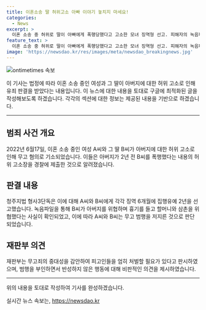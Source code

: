 ```yaml
---
title: 이혼소송 딸 허위고소 아빠 이야기 놓치지 마세요!
categories:
  - News
excerpt: >
  이혼 소송 중 허위로 딸이 아빠에게 폭행당했다고 고소한 모녀 징역형 선고. 피해자의 녹음파일 제출로 진실 밝혀져. 피고인들은 유리한 자료로 이용하기 위해 공모한 무고 범행 저질렀지만, 반성 없이 범행 부인. 재판부는 중대한 범죄로 간주해 엄히 처벌하고 징역 6개월에 집행유예 2년 선고.
feature_text: >
  이혼 소송 중 허위로 딸이 아빠에게 폭행당했다고 고소한 모녀 징역형 선고. 피해자의 녹음파일 제출로 진실 밝혀져. 피고인들은 유리한 자료로 이용하기 위해 공모한 무고 범행 저질렀지만, 반성 없이 범행 부인. 재판부는 중대한 범죄로 간주해 엄히 처벌하고 징역 6개월에 집행유예 2년 선고.
image: 'https://newsdao.kr/res/images/meta/newsdao_breakingnews.jpg'
---
```


<p><img src="https://newsdao.kr/res/images/meta/newsdao_breakingnews.jpg" alt="ontimetimes 속보" /></p>

<p>이 기사는 법정에 따라 이혼 소송 중인 여성과 그 딸이 아버지에 대한 허위 고소로 인해 유죄 판결을 받았다는 내용입니다. 이 뉴스에 대한 내용을 토대로 구글에 최적화된 글을 작성해보도록 하겠습니다. 각각의 섹션에 대한 정보는 제공된 내용을 기반으로 하겠습니다.</p>

<hr />

<h2 data-ke-size="size26">범죄 사건 개요</h2>

<p data-ke-size="size16">2022년 6월17일, 이혼 소송 중인 여성 A씨와 그 딸 B씨가 아버지에 대한 허위 고소로 인해 무고 혐의로 기소되었습니다. 이들은 아버지가 2년 전 B씨를 폭행했다는 내용의 허위 고소장을 경찰에 제출한 것으로 알려졌습니다.</p>

<h2 data-ke-size="size26">판결 내용</h2>

<p data-ke-size="size16">청주지법 형사3단독은 이에 대해 A씨와 B씨에게 각각 징역 6개월에 집행유예 2년을 선고했습니다. 녹음파일을 통해 B씨가 아버지를 위협하며 흉기를 들고 할머니와 삼촌을 위협했다는 사실이 확인되었고, 이에 따라 A씨와 B씨는 무고 범행을 저지른 것으로 판단되었습니다.</p>

<h2 data-ke-size="size26">재판부 의견</h2>

<p data-ke-size="size16">재판부는 무고죄의 중대성을 감안하여 피고인들을 엄히 처벌할 필요가 있다고 판시하였으며, 범행을 부인하면서 반성하지 않은 행동에 대해 비판적인 의견을 제시하였습니다.</p>

<hr />

<p>위의 내용을 토대로 작성하여 기사를 완성하겠습니다.</p>
실시간 뉴스 속보는, <a href="https://newsdao.kr" rel="dofollow">https://newsdao.kr</a>


